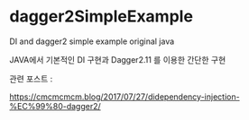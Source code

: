 # dagger2SimpleExample
DI and dagger2 simple example original java

JAVA에서 기본적인 DI 구현과 Dagger2.11 를 이용한 간단한 구현 

관련 포스트 : 

https://cmcmcmcm.blog/2017/07/27/didependency-injection-%EC%99%80-dagger2/
